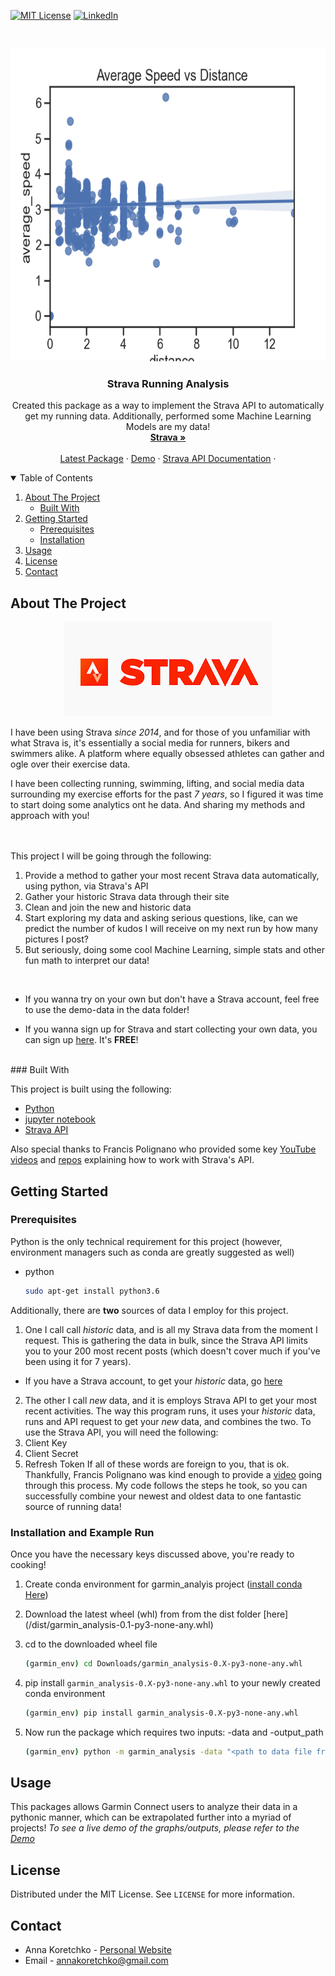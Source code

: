 

<!--
*** Thanks for checking out the Best-README-Template. If you have a suggestion
*** that would make this better, please fork the repo and create a pull request
*** or simply open an issue with the tag "enhancement".
*** Thanks again! Now go create something AMAZING! :D
-->



<!-- PROJECT SHIELDS -->
<!--
*** I'm using markdown "reference style" links for readability.
*** Reference links are enclosed in brackets [ ] instead of parentheses ( ).
*** See the bottom of this document for the declaration of the reference variables
*** for contributors-url, forks-url, etc. This is an optional, concise syntax you may use.
*** https://www.markdownguide.org/basic-syntax/#reference-style-links
-->

[![MIT License][license-shield]][license-url]
[![LinkedIn][linkedin-shield]][linkedin-url]



<!-- PROJECT LOGO -->
<br />

<p align="center">
  <a href="https://anna-koretchko.ue.r.appspot.com">
    <img src="images4ReadME/avg_speed_vs_distance.png" alt="Logo" width="800" height="500">
  </a>

  <h3 align="center">Strava Running Analysis</h3>

  <p align="center">
    Created this package as a way to implement the Strava API to automatically get my running data. Additionally, performed some Machine Learning Models are my data!
    <br />
    <a href="https://connect.garmin.com/"><strong>Strava »</strong></a>
    <br />
    <br />
    <a href="https://github.com/annakoretchko/strava_analysis/tree/master/dist/lastest_build">Latest Package</a>
    ·
    <a href="https://anna-koretchko.ue.r.appspot.com">Demo</a>
    ·
    <a href="https://developers.strava.com/">Strava API Documentation</a>
    ·
  </p>
</p>



<!-- TABLE OF CONTENTS -->
<details open="open">
  <summary>Table of Contents</summary>
  <ol>
    <li>
      <a href="#about-the-project">About The Project</a>
      <ul>
        <li><a href="#built-with">Built With</a></li>
      </ul>
    </li>
    <li>
      <a href="#getting-started">Getting Started</a>
      <ul>
        <li><a href="#prerequisites">Prerequisites</a></li>
        <li><a href="#installation">Installation</a></li>
      </ul>
    </li>
    <li><a href="#usage">Usage</a></li>
    <li><a href="#license">License</a></li>
    <li><a href="#contact">Contact</a></li>
  </ol>
</details>



<!-- ABOUT THE PROJECT -->
## About The Project
<p align="center">
<img src="images4ReadME/strava_logo.png" alt="Logo"> 
</p>

I have been using Strava *since 2014*, and for those of you unfamiliar with what Strava is, it's essentially 
a social media for runners, bikers and swimmers alike. A platform where equally obsessed athletes can gather and
ogle over their exercise data.  

I have been collecting running, swimming, lifting, and social media data surrounding my exercise efforts for the past  *7 years*, so I figured it was time to start doing some analytics ont he data. And sharing my methods and approach with you!  
<br />
<br />

This project I will be going through the following:

  1. Provide a method to gather your most recent Strava data automatically, using python, via Strava's API
  2. Gather your historic Strava data through their site
  3. Clean and join the new and historic data 
  4. Start exploring my data and asking serious questions, like, can we predict the number of kudos I will receive on my next run by how many pictures I post? 
  5. But seriously, doing some cool Machine Learning, simple stats and other fun math to interpret our data!
<br />


* If you wanna try on your own but don't have a Strava account, feel free to use the demo-data in the data folder!

* If you wanna sign up for Strava and start collecting your own data, you can sign up [here](https://www.strava.com/register/free). It's **FREE**!


<br />
### Built With

This project is built using the following: 
* [Python](https://www.python.org/)
* [jupyter notebook](https://jupyter.org/)
* [Strava API](https://developers.strava.com/)



Also special thanks to Francis Polignano who provided some key [YouTube videos](https://www.youtube.com/watch?v=sgscChKfGyg) and [repos](https://github.com/franchyze923/Code_From_Tutorials/tree/master/Strava_Api) explaining how to work with Strava's API.

<!-- GETTING STARTED -->
## Getting Started

### Prerequisites

Python is the only technical requirement for this project (however, environment managers such as conda are greatly suggested as well)
* python
  ```sh
  sudo apt-get install python3.6
  ```

Additionally, there are **two** sources of data I employ for this project. 

1. One I call call *historic* data, and is all my Strava data from the moment I request. This is gathering the data in bulk, since the Strava API limits you to your 200 most recent posts (which doesn't cover much if you've been using it for 7 years).  
* If you have a Strava account, to get your *historic* data, go [here](https://support.strava.com/hc/en-us/articles/216918437-Exporting-your-Data-and-Bulk-Export)

2. The other I call *new* data, and it is employs Strava API to get your most recent activities. The way this program runs, it uses your *historic* data, runs and API request to get your *new* data, and combines the two. To use the Strava API, you will need the following:
  1. Client Key
  2. Client Secret
  3. Refresh Token
If all of these words are foreign to you, that is ok. Thankfully, Francis Polignano was kind enough to provide a [video](https://www.youtube.com/watch?v=sgscChKfGyg) going through this process. My code follows the steps he took, so you can successfully combine your newest and oldest data to one fantastic source of running data!

### Installation and Example Run

Once you have the necessary keys discussed above, you're ready to cooking!  

1. Create conda environment for garmin_analyis project ([install conda Here](https://conda.io/projects/conda/en/latest/user-guide/install/index.html))

2. Download the latest wheel (whl) from from the dist folder [here] (/dist/garmin_analysis-0.1-py3-none-any.whl)

3. cd to the downloaded wheel file
   ```sh
   (garmin_env) cd Downloads/garmin_analysis-0.X-py3-none-any.whl
   ```
4. pip install `garmin_analysis-0.X-py3-none-any.whl` to your newly created conda environment
   ```sh
   (garmin_env) pip install garmin_analysis-0.X-py3-none-any.whl
   ```
5. Now run the package which requires two inputs: -data and -output_path 
    ```sh
    (garmin_env) python -m garmin_analysis -data "<path to data file from Garmin Connect" -output_path "<path to where you want the output files to be saved"
    ```

<!-- USAGE EXAMPLES -->
## Usage

This packages allows Garmin Connect users to analyze their data in a pythonic manner, which can be extrapolated further into a myriad of projects! 
_To see a live demo of the graphs/outputs, please refer to the [Demo](https://anna-koretchko.ue.r.appspot.com/garmin)_



<!-- LICENSE -->
## License

Distributed under the MIT License. See `LICENSE` for more information.



<!-- CONTACT -->
## Contact

* Anna Koretchko - [Personal Website](https://anna-koretchko.ue.r.appspot.com/index)
* Email - annakoretchko@gmail.com







<!-- MARKDOWN LINKS & IMAGES -->
<!-- https://www.markdownguide.org/basic-syntax/#reference-style-links -->
[contributors-shield]: https://img.shields.io/github/contributors/othneildrew/Best-README-Template.svg?style=for-the-badge
[contributors-url]: https://github.com/othneildrew/Best-README-Template/graphs/contributors
[forks-shield]: https://img.shields.io/github/forks/othneildrew/Best-README-Template.svg?style=for-the-badge
[forks-url]: https://github.com/othneildrew/Best-README-Template/network/members
[stars-shield]: https://img.shields.io/github/stars/othneildrew/Best-README-Template.svg?style=for-the-badge
[stars-url]: https://github.com/othneildrew/Best-README-Template/stargazers
[issues-shield]: https://img.shields.io/github/issues/othneildrew/Best-README-Template.svg?style=for-the-badge
[issues-url]: https://github.com/othneildrew/Best-README-Template/issues
[license-shield]: https://img.shields.io/github/license/othneildrew/Best-README-Template.svg?style=for-the-badge
[license-url]: https://github.com/annakoretchko/garmin_analysis/blob/master/LICENSE
[linkedin-shield]: https://img.shields.io/badge/-LinkedIn-black.svg?style=for-the-badge&logo=linkedin&colorB=555
[linkedin-url]: https://www.linkedin.com/in/anna-koretchko-1b5b0211a/
[product-screenshot]: images/screenshot.png

